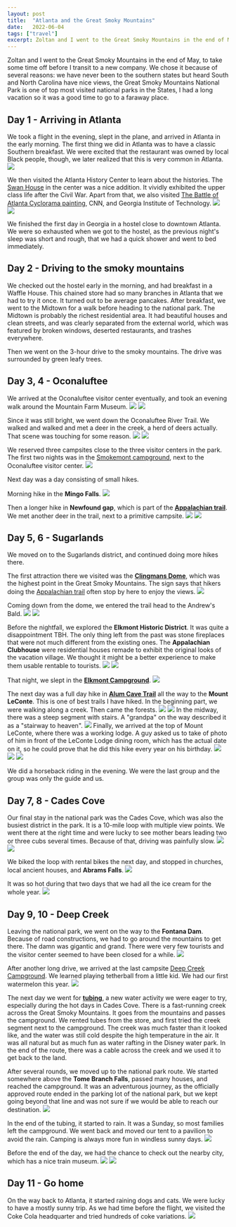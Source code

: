 ```yaml
---
layout: post
title:  "Atlanta and the Great Smoky Mountains"
date:   2022-06-04
tags: ["travel"]
excerpt: Zoltan and I went to the Great Smoky Mountains in the end of May, to take some time off before I transit to a new company.
---
```


Zoltan and I went to the Great Smoky Mountains in the end of May, to take some time off before I transit to a new company. We chose it because of several reasons: we have never been to the southern states but heard South and North Carolina have nice views, the Great Smoky Mountains National Park is one of top most visited national parks in the States, I had a long vacation so it was a good time to go to a faraway place.

## Day 1 - Arriving in Atlanta
We took a flight in the evening, slept in the plane, and arrived in Atlanta in the early morning. The first thing we did in Atlanta was to have a classic Southern breakfast. We were excited that the restaurant was owned by local Black people, though, we later realized that this is very common in Atlanta.
<img src="/assets/images/posts/atlanta-and-the-great-smoky-mountains/IMG_5388.JPG" />

We then visited the Atlanta History Center to learn about the histories. The [Swan House]("https://www.atlantahistorycenter.com/buildings-and-grounds/swan-house/") in the center was a nice addition. It vividly exhibited the upper class life after the Civil War. Apart from that, we also visited [The Battle of Atlanta Cyclorama painting]("https://www.atlantahistorycenter.com/exhibitions/cyclorama/"), CNN, and Georgia Institute of Technology.
<img src="/assets/images/posts/atlanta-and-the-great-smoky-mountains/IMG_5406.JPG" />
<img src="/assets/images/posts/atlanta-and-the-great-smoky-mountains/IMGR23429.JPG" />


We finished the first day in Georgia in a hostel close to downtown Atlanta. We were so exhausted when we got to the hostel, as the previous night's sleep was short and rough, that we had a quick shower and went to bed immediately.

## Day 2 - Driving to the smoky mountains
We checked out the hostel early in the morning, and had breakfast in a Waffle House. This chained store had so many branches in Atlanta that we had to try it once. It turned out to be average pancakes. After breakfast, we went to the Midtown for a walk before heading to the national park. The Midtown is probably the richest residential area. It had beautiful houses and clean streets, and was clearly separated from the external world, which was featured by broken windows, deserted restaurants, and trashes everywhere.

Then we went on the 3-hour drive to the smoky mountains. The drive was surrounded by green leafy trees.

## Day 3, 4 - Oconaluftee
We arrived at the Oconaluftee visitor center eventually, and took an evening walk around the Mountain Farm Museum.
<img src="/assets/images/posts/atlanta-and-the-great-smoky-mountains/IMGR23476.JPG" />
<img src="/assets/images/posts/atlanta-and-the-great-smoky-mountains/IMGR23481.JPG" />

Since it was still bright, we went down the Oconaluftee River Trail. We walked and walked and met a deer in the creek, a herd of deers actually. That scene was touching for some reason.
<img src="/assets/images/posts/atlanta-and-the-great-smoky-mountains/IMGR23490.JPG" />
<img src="/assets/images/posts/atlanta-and-the-great-smoky-mountains/IMG_5442.JPG" />

We reserved three campsites close to the three visitor centers in the park. The first two nights was in the [Smokemont campground]("https://www.recreation.gov/camping/campgrounds/232486"), next to the Oconaluftee visitor center.
<img src="/assets/images/posts/atlanta-and-the-great-smoky-mountains/IMGR23493.JPG" />

Next day was a day consisting of small hikes.

Morning hike in the <b>Mingo Falls</b>.
<img src="/assets/images/posts/atlanta-and-the-great-smoky-mountains/IMG_5445.JPG" />

Then a longer hike in <b>Newfound gap</b>, which is part of the [<b>Appalachian trail</b>]("https://en.wikipedia.org/wiki/Appalachian_Trail"). We met another deer in the trail, next to a primitive campsite.
<img src="/assets/images/posts/atlanta-and-the-great-smoky-mountains/IMGR23523.JPG" />
<img src="/assets/images/posts/atlanta-and-the-great-smoky-mountains/IMGR23541.JPG" />

## Day 5, 6 - Sugarlands
We moved on to the Sugarlands district, and continued doing more hikes there.

The first attraction there we visited was the [<b>Clingmans Dome</b>]("https://www.nps.gov/grsm/planyourvisit/clingmansdome.htm"), which was the highest point in the Great Smoky Mountains. The sign says that hikers doing the [Appalachian trail]("https://en.wikipedia.org/wiki/Appalachian_Trail") often stop by here to enjoy the views.
<img src="/assets/images/posts/atlanta-and-the-great-smoky-mountains/IMGR23563.JPG" />

Coming down from the dome, we entered the trail head to the Andrew's Bald.
<img src="/assets/images/posts/atlanta-and-the-great-smoky-mountains/IMGR23584.JPG" />
<img src="/assets/images/posts/atlanta-and-the-great-smoky-mountains/IMGR23599.JPG" />

Before the nightfall, we explored the <b>Elkmont Historic District</b>. It was quite a disappointment TBH. The only thing left from the past was stone fireplaces that were not much different from the existing ones. The <b>Appalachian Clubhouse</b> were residential houses remade to exhibit the original looks of the vacation village. We thought it might be a better experience to make them usable rentable to tourists.
<img src="/assets/images/posts/atlanta-and-the-great-smoky-mountains/IMGR23621.JPG" />
<img src="/assets/images/posts/atlanta-and-the-great-smoky-mountains/IMGR23613.JPG" />

That night, we slept in the [<b>Elkmont Campground</b>]("https://www.recreation.gov/camping/campgrounds/232487").
<img src="/assets/images/posts/atlanta-and-the-great-smoky-mountains/IMGR23610.JPG" />

The next day was a full day hike in [<b>Alum Cave Trail</b>]("https://www.alltrails.com/trail/us/tennessee/alum-cave-trail-to-mount-leconte") all the way to the <b>Mount LeConte</b>. This is one of best trails I have hiked. In the beginning part, we were walking along a creek. Then came the forests.
<img src="/assets/images/posts/atlanta-and-the-great-smoky-mountains/IMGR23629.JPG" />
<img src="/assets/images/posts/atlanta-and-the-great-smoky-mountains/IMGR23641.JPG" />
In the midway, there was a steep segment with stairs. A "grandpa" on the way described it as a "stairway to heaven".
<img src="/assets/images/posts/atlanta-and-the-great-smoky-mountains/IMGR23634.JPG" />
Finally, we arrived at the top of Mount LeConte, where there was a working lodge. A guy asked us to take of photo of him in front of the LeConte Lodge dining room, which has the actual date on it, so he could prove that he did this hike every year on his birthday.
<img src="/assets/images/posts/atlanta-and-the-great-smoky-mountains/IMGR23659.JPG" />
<img src="/assets/images/posts/atlanta-and-the-great-smoky-mountains/IMGR23661.JPG" />
<img src="/assets/images/posts/atlanta-and-the-great-smoky-mountains/IMGR23697.JPG" />

We did a horseback riding in the evening. We were the last group and the group was only the guide and us.

## Day 7, 8 - Cades Cove
Our final stay in the national park was the Cades Cove, which was also the busiest district in the park. It is a 10-mile loop with multiple view points. We went there at the right time and were lucky to see mother bears leading two or three cubs several times. Because of that, driving was painfully slow.
<img src="/assets/images/posts/atlanta-and-the-great-smoky-mountains/IMGR23742.JPG" />
<img src="/assets/images/posts/atlanta-and-the-great-smoky-mountains/IMGR23730.JPG" />

We biked the loop with rental bikes the next day, and stopped in churches, local ancient houses, and <b>Abrams Falls</b>.
<img src="/assets/images/posts/atlanta-and-the-great-smoky-mountains/IMGR23765.JPG" />

It was so hot during that two days that we had all the ice cream for the whole year.
<img src="/assets/images/posts/atlanta-and-the-great-smoky-mountains/IMG_5479.JPG" />

## Day 9, 10 - Deep Creek
Leaving the national park, we went on the way to the <b>Fontana Dam</b>. Because of road constructions, we had to go around the mountains to get there. The damn was gigantic and grand. There were very few tourists and the visitor center seemed to have been closed for a while.
<img src="/assets/images/posts/atlanta-and-the-great-smoky-mountains/IMGR23798.JPG" />

After another long drive, we arrived at the last campsite [Deep Creek Campground]("https://www.deepcreekcamping.com/index.html"). We learned playing tetherball from a little kid. We had our first watermelon this year.
<img src="/assets/images/posts/atlanta-and-the-great-smoky-mountains/IMG_5502.JPG" />

The next day we went for [<b>tubing</b>]("https://en.wikipedia.org/wiki/Tubing_(recreation)"), a new water activity we were eager to try, especially during the hot days in Cades Cove. There is a fast-running creek across the Great Smoky Mountains. It goes from the mountains and passes the campground. We rented tubes from the store, and first tried the creek segment next to the campground. The creek was much faster than it looked like, and the water was still cold despite the high temperature in the air. It was all natural but as much fun as water rafting in the Disney water park. In the end of the route, there was a cable across the creek and we used it to get back to the land.

After several rounds, we moved up to the national park route. We started somewhere above the <b>Tome Branch Falls</b>, passed many houses, and reached the campground. It was an adventurous journey, as the officially approved route ended in the parking lot of the national park, but we kept going beyond that line and was not sure if we would be able to reach our destination.
<img src="/assets/images/posts/atlanta-and-the-great-smoky-mountains/IMGR23804.JPG" />

In the end of the tubing, it started to rain. It was a Sunday, so most families left the campground. We went back and moved our tent to a pavilion to avoid the rain. Camping is always more fun in windless sunny days.
<img src="/assets/images/posts/atlanta-and-the-great-smoky-mountains/IMG_5503.JPG" />

Before the end of the day, we had the chance to check out the nearby city, which has a nice train museum.
<img src="/assets/images/posts/atlanta-and-the-great-smoky-mountains/IMGR23820.JPG" />
<img src="/assets/images/posts/atlanta-and-the-great-smoky-mountains/IMGR23838.JPG" />

## Day 11 - Go home
On the way back to Atlanta, it started raining dogs and cats. We were lucky to have a mostly sunny trip. As we had time before the flight, we visited the Coke Cola headquarter and tried hundreds of coke variations.
<img src="/assets/images/posts/atlanta-and-the-great-smoky-mountains/IMGR23875.JPG" />



